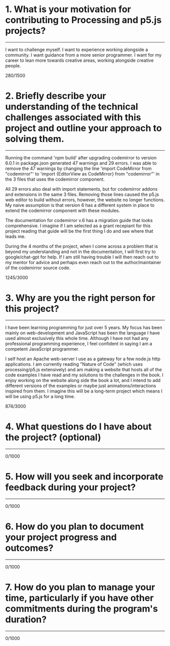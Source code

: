 # 1. What is your motivation for contributing to Processing and p5.js projects?
---

I want to challenge myself. I want to experience working alongside a community.
I want guidance from a more senior programmer. I want for my career to lean
more towards creative areas, working alongside creative people.

280/1500

# 2. Briefly describe your understanding of the technical challenges associated with this project and outline your approach to solving them.
---

Running the command 'npm build' after upgrading codemirror to version 6.0.1 in
package.json generated 47 warnings and 29 errors. I was able to remove the 47
warnings by changing the line 'import CodeMirror from "codemirror"' to 'import
{EditorView as CodeMirror} from "codemirror"' in the 3 files that uses the
codemirror component.

All 29 errors also deal with import statements, but for codemirror addons and
extensions in the same 3 files. Removing those lines caused the p5.js web
editor to build without errors, however, the website no longer functions. My
naive assumption is that version 6 has a different system in place to extend
the codemirror component with these modules.

The documentation for codemirror v.6 has a migration guide that looks
comprehensive. I imagine if I am selected as a grant recepiant for this project
reading that guide will be the first thing I do and see where that leads me.

During the 4 months of the project, when I come across a problem that is beyond
my understanding and not in the documentation, I will first try to
google/chat-gpt for help. If I am still having trouble I will then reach out to
my mentor for advice and perhaps even reach out to the author/maintainer of the
codemirror source code.

1245/3000

# 3. Why are you the right person for this project?
---

I have been learning programming for just over 5 years. My focus has been
mainly on web-development and JavaScript has been the language I have used
almost exclusively this whole time. Although I have not had any professional
programming experience, I feel confident in saying I am a competent JavaScript
programmer.

I self host an Apache web-server I use as a gateway for a few node.js http
applications. I am currently reading "Nature of Code" (which uses
processing/p5.js extensively) and am making a website that hosts all of the
code examples I have read and my solutions to the challenges in the book. I
enjoy working on the website along side the book a lot, and I intend to add
different versions of the examples or maybe just animations/interactions
inspired from them. I imagine this will be a long-term project which means I
will be using p5.js for a long time.

874/3000

# 4. What questions do I have about the project? (optional)
---
0/1000

# 5. How will you seek and incorporate feedback during your project?
---
0/1000

# 6. How do you plan to document your project progress and outcomes?
---
0/1000

# 7. How do you plan to manage your time, particularly if you have other commitments during the      program's duration?
---
0/1000
